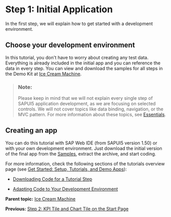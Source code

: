 <!-- loio9631f539c4064aa09d67ffbd21d3db9b -->

# Step 1: Initial Application

In the first step, we will explain how to get started with a development environment.



<a name="loio9631f539c4064aa09d67ffbd21d3db9b__section_wh1_xtp_f1b"/>

## Choose your development environment

In this tutorial, you don't have to worry about creating any test data. Everything is already included in the initial app and you can reference the data in every step. You can view and download the samples for all steps in the Demo Kit at [Ice Cream Machine](https://ui5.sap.com/#/entity/sap.suite.ui.commons.tutorial.icecream).

> ### Note:  
> Please keep in mind that we will not explain every single step of SAPUI5 application development, as we are focusing on selected controls. We will not cover topics like data binding, navigation, or the MVC pattern. For more information about these topics, see [Essentials](../04_Essentials/essentials-ec699e0.md).



<a name="loio9631f539c4064aa09d67ffbd21d3db9b__section_al1_cch_h1b"/>

## Creating an app

You can do this tutorial with SAP Web IDE \(from SAPUI5 version 1.50\) or with your own development environment. Just download the initial version of the final app from the [Samples](https://ui5.sap.com/#/entity/sap.suite.ui.commons.tutorial.icecream), extract the archive, and start coding.

For more information, check the following sections of the tutorials overview page \(see [Get Started: Setup, Tutorials, and Demo Apps](get-started-setup-tutorials-and-demo-apps-8b49fc1.md)\):

-   [Downloading Code for a Tutorial Step](get-started-setup-tutorials-and-demo-apps-8b49fc1.md#loio8b49fc198bf04b2d9800fc37fecbb218__tutorials_download)

-   [Adapting Code to Your Development Environment](get-started-setup-tutorials-and-demo-apps-8b49fc1.md#loio8b49fc198bf04b2d9800fc37fecbb218__tutorials_adaptation)


**Parent topic:** [Ice Cream Machine](ice-cream-machine-e5b7f8a.md "In this tutorial, we will show you how to use SAPUI5 controls like Generic Tiles, Micro Charts, and Process Flow.")

**Previous:** [Step 2: KPI Tile and Chart Tile on the Start Page](step-2-kpi-tile-and-chart-tile-on-the-start-page-3981331.md "In this step, we will create our start page with the KPI Tile (GenericTile with NumericContent) and Chart Tile (GenericTile with MicroChart).")

